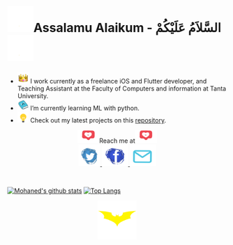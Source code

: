  #  <img src="assets\hello2.gif" width="60" height="60" />Assalamu Alaikum - السَّلاَمُ عَلَيْكُمْ <img src="assets\hello2.gif" width="60" height="60" />

- <img src="assets\info.gif" width="25" height="25" /> I work currently as a freelance iOS and Flutter developer, and Teaching Assistant at the Faculty of Computers and information at Tanta University.
- <img src="assets\book.gif" width="25" height="25" /> I’m currently learning ML with python.
- <img src="assets\projects.gif" width="25" height="25" /> Check out my latest projects on this [repository](https://github.com/Mohanedy98/Portfolio).

<p align="center">
 <img src="assets\contact-me.gif" width="50" height="30"  />Reach me at<img src="assets\contact-me.gif" width="50" height="30"  />
 <br/>
 <a href="https://twitter.com/mohanedy98"><img src="assets\twitter.gif" width="50" height="50"  /> </a> <a href="https://www.facebook.com/mohanedy98"><img src="assets\facebook.gif" width="60" height="50"  /> </a>  <a href="mailto:mohaned.y98@gmail.com"> <img src="assets\mail.gif" width="60" height="50"/> </a>
 <br/>
 </p>
 </br>

 [![Mohaned's github stats](https://github-readme-stats.vercel.app/api?username=Mohanedy98&count_private=true&theme=cobalt&show_icons=true)](https://github.com/Mohanedy98)
[![Top Langs](https://github-readme-stats.vercel.app/api/top-langs/?username=Mohanedy98&layout=compact&theme=cobalt)](https://github.com/Mohanedy98)
 <p align="center">
  <a href="https://twitter.com/mohanedy98"><img src="assets\batman.gif" width="90" height="90"  /> </a>
  </p>


<!--
**Mohanedy98/Mohanedy98** is a ✨ _special_ ✨ repository because its `README.md` (this file) appears on your GitHub profile.

Here are some ideas to get you started:

- 🔭 I’m currently working on ...
- 🌱 I’m currently learning ...
- 👯 I’m looking to collaborate on ...
- 🤔 I’m looking for help with ...
- 💬 Ask me about ...
- 📫 How to reach me: ...
- 😄 Pronouns: ...
- ⚡ Fun fact: ...
-->

